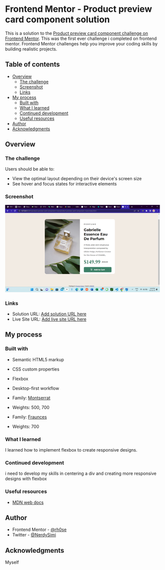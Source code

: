 # Frontend Mentor - Product preview card component solution

This is a solution to the [Product preview card component challenge on Frontend Mentor](https://www.frontendmentor.io/challenges/product-preview-card-component-GO7UmttRfa).
This was the first ever challenge i completed on frontend mentor.
 Frontend Mentor challenges help you improve your coding skills by building realistic projects. 

## Table of contents

- [Overview](#overview)
  - [The challenge](#the-challenge)
  - [Screenshot](#screenshot)
  - [Links](#links)
- [My process](#my-process)
  - [Built with](#built-with)
  - [What I learned](#what-i-learned)
  - [Continued development](#continued-development)
  - [Useful resources](#useful-resources)
- [Author](#author)
- [Acknowledgments](#acknowledgments)


## Overview

### The challenge

Users should be able to:

- View the optimal layout depending on their device's screen size
- See hover and focus states for interactive elements

### Screenshot

![](./Screenshot.png)



### Links

- Solution URL: [Add solution URL here](https://your-solution-url.com)
- Live Site URL: [Add live site URL here](https://your-live-site-url.com)

## My process

### Built with

- Semantic HTML5 markup
- CSS custom properties
- Flexbox
- Desktop-first workflow

- Family: [Montserrat](https://fonts.google.com/specimen/Montserrat)
- Weights: 500, 700

- Family: [Fraunces](https://fonts.google.com/specimen/Fraunces)
- Weights: 700


### What I learned

I learned how to implement flexbox to create responsive designs.





### Continued development
i need to develop my skills in centering a div and creating more responsive designs with flexbox


### Useful resources

- [MDN web docs](https://developer.mozilla.org/en-US/docs/Web/CSS/CSS_flexible_box_layout/Basic_concepts_of_flexbox) 



## Author

- Frontend Mentor - [@rh0se](https://www.frontendmentor.io/profile/rh0se)
- Twitter - [@NerdySimi](https://twitter.com/NerdySimi)



## Acknowledgments

Myself

